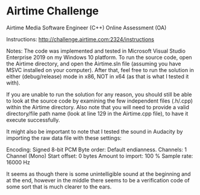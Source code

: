 # Airtime Challenge
Airtime Media Software Engineer (C++) Online Assessment (OA)

Instructions:
http://challenge.airtime.com:2324/instructions

Notes:
The code was implemented and tested in Microsoft Visual Studio Enterprise 2019 on my Windows 10 platform.
To run the source code, open the Airtime directory, and open the Airtime.sln file (assuming you have MSVC installed on your computer). 
After that, feel free to run the solution in either (debug/release) mode in x86, NOT in x64 (as that is what I tested it with).

If you are unable to run the solution for any reason, you should still be able to look at the source code by examining the few independent files (.h/.cpp) within the Airtime directory. Also note that you will need to provide a valid directory/file path name (look at line 129 in the Airtime.cpp file), to have it execute successfully.

It might also be important to note that I tested the sound in Audacity by importing the raw data file with these settings:

Encoding: Signed 8-bit PCM
Byte order: Default endianness.
Channels: 1 Channel (Mono)
Start offset: 0 bytes
Amount to import: 100 %
Sample rate: 16000 Hz

It seems as though there is some unintelligible sound at the beginning and at the end, however in the middle there seems to be a verification code of some sort that is much clearer to the ears. 
